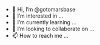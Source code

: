 - 👋 Hi, I’m @gotomarsbase
- 👀 I’m interested in ...
- 🌱 I’m currently learning ...
- 💞️ I’m looking to collaborate on ...
- 📫 How to reach me ...

<!---
gotomarsbase/gotomarsbase is a ✨ special ✨ repository because its `README.md` (this file) appears on your GitHub profile.
You can click the Preview link to take a look at your changes.
--->
